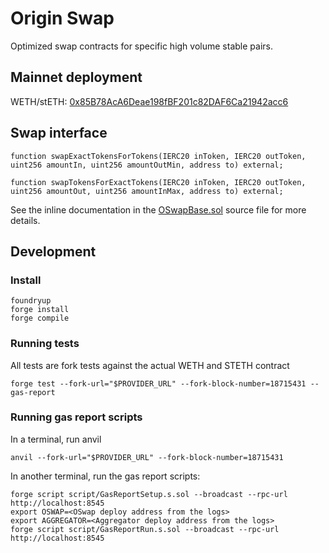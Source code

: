 # Origin Swap

Optimized swap contracts for specific high volume stable pairs.

## Mainnet deployment
WETH/stETH: [0x85B78AcA6Deae198fBF201c82DAF6Ca21942acc6](https://etherscan.io/address/0x85B78AcA6Deae198fBF201c82DAF6Ca21942acc6)

## Swap interface
```
function swapExactTokensForTokens(IERC20 inToken, IERC20 outToken, uint256 amountIn, uint256 amountOutMin, address to) external;

function swapTokensForExactTokens(IERC20 inToken, IERC20 outToken, uint256 amountOut, uint256 amountInMax, address to) external;
```
See the inline documentation in the [OSwapBase.sol](https://github.com/OriginProtocol/origin-swap/blob/master/src/OSwapBase.sol) source file for more details.

## Development

### Install

```
foundryup
forge install
forge compile
```

### Running tests

All tests are fork tests against the actual WETH and STETH contract

```
forge test --fork-url="$PROVIDER_URL" --fork-block-number=18715431 --gas-report
```

### Running gas report scripts
In a terminal, run anvil
```
anvil --fork-url="$PROVIDER_URL" --fork-block-number=18715431
```

In another terminal, run the gas report scripts:
```
forge script script/GasReportSetup.s.sol --broadcast --rpc-url http://localhost:8545
export OSWAP=<OSwap deploy address from the logs>
export AGGREGATOR=<Aggregator deploy address from the logs>
forge script script/GasReportRun.s.sol --broadcast --rpc-url http://localhost:8545
```
